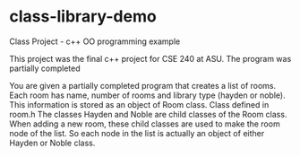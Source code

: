 # class-library-demo
Class Project - c++ OO programming example

This project was the final c++ project for CSE 240 at ASU. The program was partially completed



You are given a partially completed program that creates a list of rooms.
Each room has name, number of rooms and library type (hayden or noble).
This information is stored as an object of Room class. Class defined in room.h
The classes Hayden and Noble are child classes of the Room class.
When adding a new room, these child classes are used to make the room node of the list.
So each node in the list is actually an object of either Hayden or Noble class.
